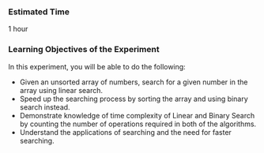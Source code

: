 ### Estimated Time

1 hour

### Learning Objectives of the Experiment
In this experiment, you will be able to do the following:

  -  Given an unsorted array of numbers, search for a given number in the array using linear search.
  -  Speed up the searching process by sorting the array and using binary search instead.
  -  Demonstrate knowledge of time complexity of Linear and Binary Search by counting the number of operations required in both of the algorithms.
  -  Understand the applications of searching and the need for faster searching.



